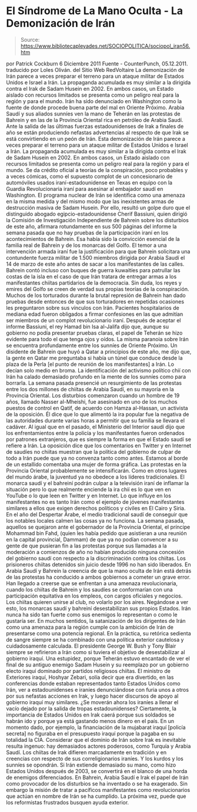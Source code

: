 # El Síndrome de La Mano Oculta - La Demonización de Irán

> Source: https://www.bibliotecapleyades.net/SOCIOPOLITICA/sociopol_iran56.htm

por Patrick Cockburn
6 Diciembre 2011
Fuente - CounterPunch, 05.12.2011.
traducido por Loles Oliván.
del Sitio Web
RedVoltaire
La demonización de Irán
parece a veces preparar el terreno para un ataque
militar de Estados Unidos e Israel a Irán. La propaganda
acumulada es muy similar a la dirigida contra el Irak de
Sadam Husein en 2002.
En ambos casos, un Estado aislado
con recursos limitados se presenta como un peligro real
para la región y para el mundo.
Irán ha sido denunciado en Washington como la
fuente de donde procede buena parte del mal en Oriente Próximo.
Arabia Saudí
y sus aliados sunníes ven la mano de Teherán en las protestas de Bahrein y en
las de la Provincia Oriental rica en petróleo de Arabia Saudí. Ante la
salida de las últimas fuerzas estadounidenses de Irak a finales de año se
están produciendo nefastas advertencias al respecto de que Irak se está
convirtiendo en un peón de Irán.
Esta demonización de Irán parece a veces preparar el terreno para un ataque
militar de Estados Unidos e Israel a Irán. La propaganda acumulada es muy
similar a la dirigida contra el Irak de Sadam Husein en 2002.
En ambos casos,
un Estado aislado con recursos limitados se presenta como un peligro real
para la región y para el mundo.
Se da crédito oficial a teorías de la
conspiración, poco probables y a veces cómicas, como el supuesto complot de
un concesionario de automóviles usados iraní-estadounidense en Texas en
equipo con la Guardia Revolucionaria iraní para asesinar al embajador saudí
en Washington. El programa nuclear de Irán se identifica como una amenaza en
la misma medida y del mismo modo que las inexistentes armas de destrucción
masiva de Sadam Husein.
Por ello, resultó un golpe duro que el distinguido abogado
egipcio-estadounidense Cherif Bassiuni, quien dirigió la Comisión de
Investigación Independiente de Bahrein sobre los disturbios de este año,
afirmara rotundamente en sus 500 páginas del informe la semana pasada que no
hay pruebas de la participación iraní en los acontecimientos de Bahrein.
Esa
había sido la convicción esencial de la familia real de Bahrein y de los
monarcas del Golfo.
El temor a una intervención armada iraní fue la
justificación para que Bahrein solicitara una contundente fuerza militar de
1.500 miembros dirigida por Arabia Saudí el 14 de marzo de este año antes de
sacar a los manifestantes de las calles.
Bahrein contó incluso con buques de
guerra kuwaitíes para patrullar las costas de la isla en el caso de que Irán
tratara de entregar armas a los manifestantes chiítas partidarios de la
democracia.
Sin duda, los reyes y emires del Golfo se creen de verdad sus propias
teorías de la conspiración. Muchos de los torturados durante la brutal
represión de Bahrein han dado pruebas desde entonces de que sus torturadores
en repetidas ocasiones les preguntaron sobre sus vínculos con Irán.
Pacientes hospitalarios de mediana edad fueron obligados a firmar
confesiones en las que admitían ser miembros de un complot revolucionario
iraní.
Después de aceptar el informe Bassiuni, el rey
Hamad bin Isa al-Jalifa
dijo que, aunque su gobierno no podía presentar pruebas claras, el papel de
Teherán se hizo evidente para todo el que tenga ojos y oídos.
La misma paranoia sobre Irán se encuentra profundamente entre los sunníes de
Oriente Próximo.
Un disidente de Bahrein que huyó a Qatar a principios de
este año, me dijo que,
la gente en Qatar me preguntaba si había un túnel que
conduce desde la plaza de la Perla [el punto de reunión de los manifestantes]
a Irán. Lo decían solo medio en broma.
La identificación del activismo político chií con Irán ha calado demasiado
profundo en la mente de los sunníes como para borrarla.
La semana pasada
presencié un resurgimiento de las protestas entre los dos millones de
chiítas
de Arabia Saudí, en su mayoría en la Provincia Oriental. Los disturbios
comenzaron cuando un hombre de 19 años, llamado Nasser al-Mheishi, fue
asesinado en uno de los muchos puestos de control en Qatif, de acuerdo con
Hamza al-Hassan, un activista de la oposición.
Él dice que lo que alimentó
la ira popular fue la negativa de las autoridades durante varias horas a
permitir que su familia se llevara el cadáver.
Al igual que en el pasado, el
Ministerio del Interior saudí dijo que los enfrentamientos entre la policía
y los manifestantes fueron ordenados por patrones extranjeros, que es
siempre la forma en que el Estado saudí se refiere a Irán.
La oposición dice que los comentarios en Twitter y en Internet de saudíes no
chiítas muestran que la política del gobierno de culpar de todo a Irán puede
que ya no convenza tanto como antes.
Estamos al borde de un estallido
comentaba una mujer de forma gráfica.
Las protestas en la Provincia Oriental probablemente se intensificarán.
Como
en otros lugares del mundo árabe, la juventud ya no obedece a los líderes
tradicionales. El monarca saudí y el bahreiní podrán culpar a la televisión
iraní de inflamar la situación pero lo que realmente enciende la ira chií es
lo que ven en YouTube o lo que leen en Twitter y en Internet.
Lo que influye
en los manifestantes no es tanto Irán como el ejemplo de jóvenes
manifestantes similares a ellos que exigen derechos políticos y civiles en
El Cairo y Siria.
En el año del Despertar Árabe, el medio tradicional saudí de conseguir que
los notables locales calmen las cosas ya no funciona.
La semana pasada,
aquellos se quejaron ante el gobernador de la Provincia Oriental, el
príncipe Mohammad bin Fahd, (quien les había pedido que asistieran a una
reunión en la capital provincial, Dammam) de que ya no podían convencer a su
gente de que pusieran fin a las protestas porque sus llamadas a la
moderación a comienzos de año no habían producido ninguna concesión del
gobierno saudí con respecto a la discriminación contra los chiítas.
Los
prisioneros chiítas detenidos sin juicio desde 1996 no han sido liberados.
En Arabia Saudí y Bahrein la creencia de que la mano oculta de Irán está
detrás de las protestas ha conducido a ambos gobiernos a cometer un grave
error. Han llegado a creerse que se enfrentan a una amenaza revolucionaria,
cuando los chiítas de Bahrein y los saudíes se conformarían con una
participación equitativa en los empleos, con cargos oficiales y negocios.
Los chiítas quieren unirse al club, no volarlo por los aires. Negándose a ver
esto, los monarcas saudí y bahreiní desestabilizan sus propios Estados.
Irán nunca ha sido tan fuerte como sus enemigos lo representan o como le
gustaría ser. En muchos sentidos, la satanización de los dirigentes de Irán
como una amenaza para la región cumple con la ambición de Irán de
presentarse como una potencia regional.
En la práctica, su retórica sedienta de sangre siempre se ha combinado con
una política exterior cautelosa y cuidadosamente calculada.
El presidente
George W. Bush y Tony Blair siempre se refirieron a Irán como
si tuviera el objetivo de desestabilizar al gobierno iraquí. Una estupidez,
porque Teherán estuvo encantado de ver el final de su antiguo enemigo Sadam
Husein y su reemplazo por un gobierno electo iraquí dominado por partidos
religiosos chiítas.
El ministro de Exteriores iraquí, Hoshyar Zebari, solía
decir que era divertido, en las conferencias donde estaban representados
tanto Estados Unidos como Irán, ver a estadounidenses e iraníes
denunciándose con furia unos a otros por sus nefastas acciones en Irak, y
luego hacer discursos de apoyo al gobierno iraquí muy similares.
¿Se moverán ahora los iraníes a llenar el vacío dejado por la salida de
tropas estadounidenses?
Ciertamente, la importancia de Estados Unidos en
Irak caerá porque sus soldados se habrán ido y porque ya está gastando menos
dinero en el país. En un momento dado, por ejemplo, la financiación de la
mujabarat iraquí [policía secreta] no figuraba en el presupuesto iraquí
porque la pagaba en su totalidad la CIA.
Considerar que el dominio de Irán sobre Irak es inevitable resulta ingenuo:
hay demasiados actores poderosos, como Turquía y Arabia Saudí. Los chiítas de
Irak difieren marcadamente en tradición y en creencias con respecto de sus
correligionarios iraníes. Y los kurdos y los sunníes se opondrán. Si Irán
extiende demasiado su mano, como hizo Estados Unidos después de 2003, se
convertirá en el blanco de una horda de enemigos diferenciados.
En Bahrein, Arabia Saudí e Irak el papel de Irán como provocador de los
disturbios se ha inventado o se ha exagerado. Sin embargo la misión de
tratar a pacíficos manifestantes como revolucionarios que actúan en nombre
de Irán se ha cumplido.
La próxima vez, puede que los reformistas frustrados
busquen ayuda exterior.
